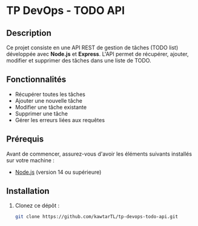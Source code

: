 # TP DevOps - TODO API

## Description
Ce projet consiste en une API REST de gestion de tâches (TODO list) développée avec **Node.js** et **Express**. L'API permet de récupérer, ajouter, modifier et supprimer des tâches dans une liste de TODO.

## Fonctionnalités
- Récupérer toutes les tâches
- Ajouter une nouvelle tâche
- Modifier une tâche existante
- Supprimer une tâche
- Gérer les erreurs liées aux requêtes

## Prérequis
Avant de commencer, assurez-vous d'avoir les éléments suivants installés sur votre machine :
- [Node.js](https://nodejs.org/) (version 14 ou supérieure)

## Installation

1. Clonez ce dépôt :
   ```bash
   git clone https://github.com/kawtarTL/tp-devops-todo-api.git

